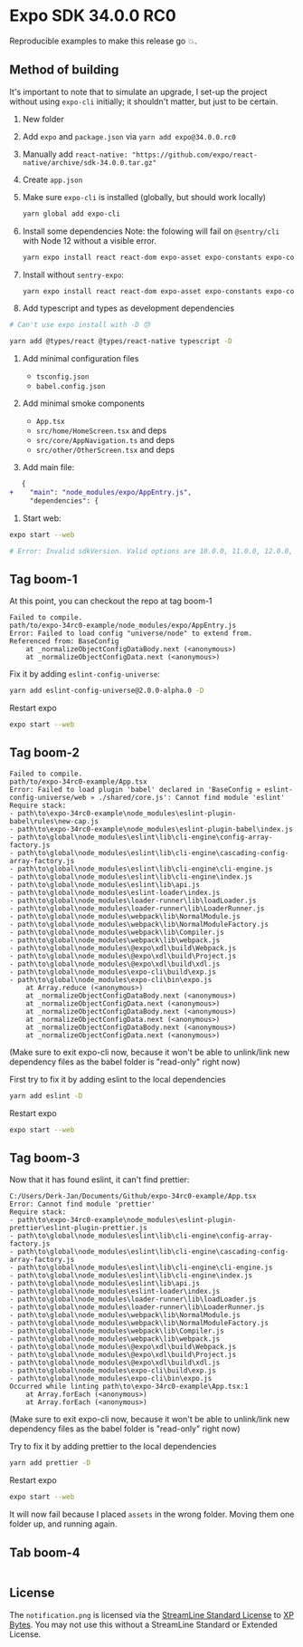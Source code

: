 # Expo SDK 34.0.0 RC0

Reproducible examples to make this release go 💥.

## Method of building

It's important to note that to simulate an upgrade, I set-up the project without using `expo-cli` initially; it shouldn't matter, but just to be certain.

1. New folder
1. Add `expo` and `package.json` via `yarn add expo@34.0.0.rc0`
1. Manually add `react-native: "https://github.com/expo/react-native/archive/sdk-34.0.0.tar.gz"`
1. Create `app.json`
1. Make sure `expo-cli` is installed (globally, but should work locally)

    ```bash
    yarn global add expo-cli
    ```

1. Install some dependencies
Note: the folowing will fail on `@sentry/cli` with Node 12 without a visible error.

    ```bash
    yarn expo install react react-dom expo-asset expo-constants expo-core expo-location expo-permissions expo-secure-store @expo/vector-icons react-native-screens react-native-paper react-native-device-info sentry-expo
    ```

1. Install without `sentry-expo`:

    ```bash
    yarn expo install react react-dom expo-asset expo-constants expo-core expo-location expo-permissions expo-secure-store @expo/vector-icons react-native-screens react-native-paper react-native-device-info
    ```

1. Add typescript and types as development dependencies

```bash
# Can't use expo install with -D 😓

yarn add @types/react @types/react-native typescript -D
```

1. Add minimal configuration files
   - `tsconfig.json`
   - `babel.config.json`

1. Add minimal smoke components
   - `App.tsx`
   - `src/home/HomeScreen.tsx` and deps
   - `src/core/AppNavigation.ts` and deps
   - `src/other/OtherScreen.tsx` and deps

1. Add main file:

```diff
   {
+    "main": "node_modules/expo/AppEntry.js",
     "dependencies": {
```

1. Start web:

```bash
expo start --web

# Error: Invalid sdkVersion. Valid options are 10.0.0, 11.0.0, 12.0.0, 13.0.0, 14.0.0, 15.0.0, 16.0.0, 17.0.0, 18.0.0, 19.0.0, 20.0.0, 21.0.0, 22.0.0, 23.0.0, 24.0.0, 25.0.0, 26.0.0, 27.0.0, 28.0.0, 29.0.0, 30.0.0, 31.0.0, 32.0.0, 33.0.0, 7.0.0, 8.0.0, 9.0.0
```

## Tag boom-1

At this point, you can checkout the repo at tag boom-1

```text
Failed to compile.
path/to/expo-34rc0-example/node_modules/expo/AppEntry.js
Error: Failed to load config "universe/node" to extend from.
Referenced from: BaseConfig
    at _normalizeObjectConfigDataBody.next (<anonymous>)
    at _normalizeObjectConfigData.next (<anonymous>)
```

Fix it by adding `eslint-config-universe`:

```bash
yarn add eslint-config-universe@2.0.0-alpha.0 -D
```

Restart expo
```bash
expo start --web
```

## Tag boom-2

```text
Failed to compile.
path/to/expo-34rc0-example/App.tsx
Error: Failed to load plugin 'babel' declared in 'BaseConfig » eslint-config-universe/web » ./shared/core.js': Cannot find module 'eslint'
Require stack:
- path\to\expo-34rc0-example\node_modules\eslint-plugin-babel\rules\new-cap.js
- path\to\expo-34rc0-example\node_modules\eslint-plugin-babel\index.js
- path\to\global\node_modules\eslint\lib\cli-engine\config-array-factory.js
- path\to\global\node_modules\eslint\lib\cli-engine\cascading-config-array-factory.js
- path\to\global\node_modules\eslint\lib\cli-engine\cli-engine.js
- path\to\global\node_modules\eslint\lib\cli-engine\index.js
- path\to\global\node_modules\eslint\lib\api.js
- path\to\global\node_modules\eslint-loader\index.js
- path\to\global\node_modules\loader-runner\lib\loadLoader.js
- path\to\global\node_modules\loader-runner\lib\LoaderRunner.js
- path\to\global\node_modules\webpack\lib\NormalModule.js
- path\to\global\node_modules\webpack\lib\NormalModuleFactory.js
- path\to\global\node_modules\webpack\lib\Compiler.js
- path\to\global\node_modules\webpack\lib\webpack.js
- path\to\global\node_modules\@expo\xdl\build\Webpack.js
- path\to\global\node_modules\@expo\xdl\build\Project.js
- path\to\global\node_modules\@expo\xdl\build\xdl.js
- path\to\global\node_modules\expo-cli\build\exp.js
- path\to\global\node_modules\expo-cli\bin\expo.js
    at Array.reduce (<anonymous>)
    at _normalizeObjectConfigDataBody.next (<anonymous>)
    at _normalizeObjectConfigData.next (<anonymous>)
    at _normalizeObjectConfigDataBody.next (<anonymous>)
    at _normalizeObjectConfigData.next (<anonymous>)
    at _normalizeObjectConfigDataBody.next (<anonymous>)
    at _normalizeObjectConfigData.next (<anonymous>)
```

(Make sure to exit expo-cli now, because it won't be able to unlink/link new dependency files as the babel folder is "read-only" right now)

First try to fix it by adding eslint to the local dependencies

```bash
yarn add eslint -D
```

Restart expo
```bash
expo start --web
```

## Tag boom-3

Now that it has found eslint, it can't find prettier:

```text
C:/Users/Derk-Jan/Documents/Github/expo-34rc0-example/App.tsx
Error: Cannot find module 'prettier'
Require stack:
- path\to\expo-34rc0-example\node_modules\eslint-plugin-prettier\eslint-plugin-prettier.js
- path\to\global\node_modules\eslint\lib\cli-engine\config-array-factory.js
- path\to\global\node_modules\eslint\lib\cli-engine\cascading-config-array-factory.js
- path\to\global\node_modules\eslint\lib\cli-engine\cli-engine.js
- path\to\global\node_modules\eslint\lib\cli-engine\index.js
- path\to\global\node_modules\eslint\lib\api.js
- path\to\global\node_modules\eslint-loader\index.js
- path\to\global\node_modules\loader-runner\lib\loadLoader.js
- path\to\global\node_modules\loader-runner\lib\LoaderRunner.js
- path\to\global\node_modules\webpack\lib\NormalModule.js
- path\to\global\node_modules\webpack\lib\NormalModuleFactory.js
- path\to\global\node_modules\webpack\lib\Compiler.js
- path\to\global\node_modules\webpack\lib\webpack.js
- path\to\global\node_modules\@expo\xdl\build\Webpack.js
- path\to\global\node_modules\@expo\xdl\build\Project.js
- path\to\global\node_modules\@expo\xdl\build\xdl.js
- path\to\global\node_modules\expo-cli\build\exp.js
- path\to\global\node_modules\expo-cli\bin\expo.js
Occurred while linting path\to\expo-34rc0-example\App.tsx:1
    at Array.forEach (<anonymous>)
    at Array.forEach (<anonymous>)
```

(Make sure to exit expo-cli now, because it won't be able to unlink/link new dependency files as the babel folder is "read-only" right now)

Try to fix it by adding prettier to the local dependencies

```bash
yarn add prettier -D
```

Restart expo
```bash
expo start --web
```

It will now fail because I placed `assets` in the wrong folder. Moving them one folder up, and running again.

## Tab boom-4

```text

```

## License

The `notification.png` is licensed via the [StreamLine Standard License](https://streamlineicons.com/ux/standard-license.html) to [XP Bytes](https://xpbytes.com). You may not use this without a StreamLine Standard or Extended License.
